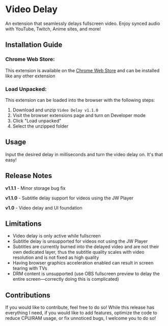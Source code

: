 # Video Delay

An extension that seamlessly delays fullscreen video. Enjoy synced audio with YouTube, Twitch, Anime sites, and more!

## Installation Guide

### Chrome Web Store:
This extension is available on the [Chrome Web Store](https://chromewebstore.google.com/detail/video-delay/jljinpfbicnefmleipfhlikpcpoaefip) and can be installed like any other extension

### Load Unpacked:
This extension can be loaded into the browser with the following steps:
1. Download and unzip `Video Delay v1.1.0`
2. Visit the browser extensions page and turn on Developer mode
3. Click "Load unpacked"
4. Select the unzipped folder

## Usage
Input the desired delay in milliseconds and turn the video delay on. It's that easy!

## Release Notes

**v1.1.1** - Minor storage bug fix

**v1.1.0** - Subtitle delay support for videos using the JW Player

**v1.0** - Video delay and UI foundation

## Limitations

- Video delay is only active while fullscreen
- Subtitle delay is unsupported for videos not using the JW Player
- Subtitles are currently burned into the delayed video and are not their own dedicated layer, thus the subtitle quality scales with video resolution and is not fixed as high quality
- Having browser graphics acceleration enabled can result in screen tearing with TVs
- DRM content is unsupported (use OBS fullscreen preview to delay the entire screen—correctly doing this is complicated)

## Contributions

If you would like to contribute, feel free to do so! While this release has everything I need, if you would like to add features, optimize the code to reduce CPU/RAM usage, or fix unnoticed bugs, I welcome you to do so! 
